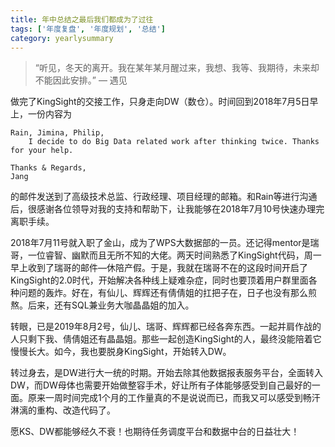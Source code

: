 ```yaml
---
title: 年中总结之最后我们都成为了过往
tags: ['年度复盘', '年度规划', '总结']
category: yearlysummary
---
```


> “听见，冬天的离开。我在某年某月醒过来，我想、我等、我期待，未来却不能因此安排。” — 遇见

做完了KingSight的交接工作，只身走向DW（数仓）。时间回到2018年7月5日早上，一份内容为
```text
Rain, Jimina, Philip,
    I decide to do Big Data related work after thinking twice. Thanks for your help.

Thanks & Regards,
Jang
```
的邮件发送到了高级技术总监、行政经理、项目经理的邮箱。和Rain等进行沟通后，很感谢各位领导对我的支持和帮助下，让我能够在2018年7月10号快速办理完离职手续。

2018年7月11号就入职了金山，成为了WPS大数据部的一员。还记得mentor是瑞哥，一位睿智、幽默而且无所不知的大佬。两天时间熟悉了KingSight代码，周一早上收到了瑞哥的邮件—休陪产假。于是，我就在瑞哥不在的这段时间开启了KingSight的2.0时代，开始解决各种线上疑难杂症，同时也要顶着用户群里面各种问题的轰炸。好在，有仙儿、辉辉还有倩倩姐的扛把子在，日子也没有那么煎熬。后来，还有SQL兼业务大咖晶晶姐的加入。

转眼，已是2019年8月2号，仙儿、瑞哥、辉辉都已经各奔东西。一起并肩作战的人只剩下我、倩倩姐还有晶晶姐。那些一起创造KingSight的人，最终没能陪着它慢慢长大。如今，我也要脱身KingSight，开始转入DW。

转过身去，是DW进行大一统的时期。开始去除其他数据报表服务平台，全面转入DW，而DW母体也需要开始做整容手术，好让所有子体能够感受到自己最好的一面。原来一周时间完成1个月的工作量真的不是说说而已，而我又可以感受到畅汗淋漓的重构、改造代码了。

愿KS、DW都能够经久不衰！也期待任务调度平台和数据中台的日益壮大！
